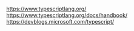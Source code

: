 https://www.typescriptlang.org/
https://www.typescriptlang.org/docs/handbook/
https://devblogs.microsoft.com/typescript/
